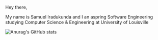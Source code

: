 Hey there, 

My name is Samuel Iradukunda and I an aspring Software Engineering studying Computer Science & Engineering at University of Louisville

![Anurag's GitHub stats](https://github-readme-stats.vercel.app/api?username=iradukundas&show_icons=true&theme=gruvbox)
